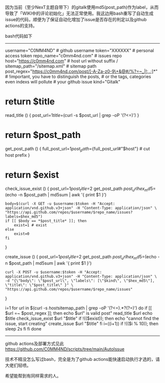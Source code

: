 因为当前（至少NexT主题自带下）的gitalk使用md5(post_path)作为label，从而导致了「WIKI中的评论初始化」无法正常使用。我这边用bash重写了自动生成issue的代码，顺便为了保证自动化增加了issue是否存在的判定以及github actions的支持。

bash代码如下

---

username="C0MM4ND" # github username
token="XXXXXX"  # personal access token
repo_name="c0mm4nd.com" # issues repo
host="https://c0mm4nd.com" # host url without suffix /
sitemap_path="/sitemap.xml" # sitemap path
post_regex="https://c0mm4nd.com/post/[-A-Za-z0-9\+&@#/%?=~_|!:,.;]*" # !important, you have to distinguish the posts,
                                                                     # or the tags, categories even indexs will pollute 
                                                                     # your github issue
kind="Gitalk"

# return $title
read_title () {
    post_url=$1
    title=$(curl -s $post_url | grep -oP '(?<=<title>)(.*)(?=</title>)')
}

# return $post_path
get_post_path () {
    full_post_url=$1
    post_path=${full_post_url#"$host"} # cut host prefix
}

# return $exist
check_issue_exist () {
    post_url=$1
    post_title=$2
    get_post_path $post_url
    hex_md5=$(echo -n $post_path | md5sum | awk '{ print $1 }')

    body=$(curl -X GET -u $username:$token -H "Accept: application/vnd.github.v3+json" -H "Content-Type: application/json" \
    "https://api.github.com/repos/$username/$repo_name/issues?labels=$hex_md5")
    if [[ $body == *$post_title* ]]; then
        exist=1 # exist
    else
        exist=0
    fi
}

create_issue () {
    post_url=$1
    post_title=$2
    get_post_path $post_url
    hex_md5=$(echo -n $post_path | md5sum | awk '{ print $1 }')

    curl -X POST -u $username:$token -H "Accept: application/vnd.github.v3+json" -H "Content-Type: application/json" \
    -d "{\"body\": \"$post_url\", \"labels\": [\"$kind\", \"$hex_md5\"], \"title\": \"$post_title\" }" \
    "https://api.github.com/repos/$username/$repo_name/issues"
}


i=1
for url in $(curl -s $host$sitemap_path | grep -oP '(?<=<loc>).*?(?=</loc>)')
do
    if [[ $url =~ $post_regex ]]; then 
        echo $url" is valid post"
        read_title $url
        echo $title
        check_issue_exist $url "$title"
        if !(($exist)); then
            echo "cannot find the issue, start creating"
            create_issue $url "$title"
        fi
        i=$(($i+1))
        if !(($i % 10)); then
            sleep 2s
        fi
    fi
done

---
github actions及部署方式见此
https://github.com/C0MM4ND/scripts/tree/main/AutoIssue

技术不精没怎么写过bash，完全是为了github actions能快速启动执行才选的，请大佬们轻喷。

希望能帮到有同样需求的人。
